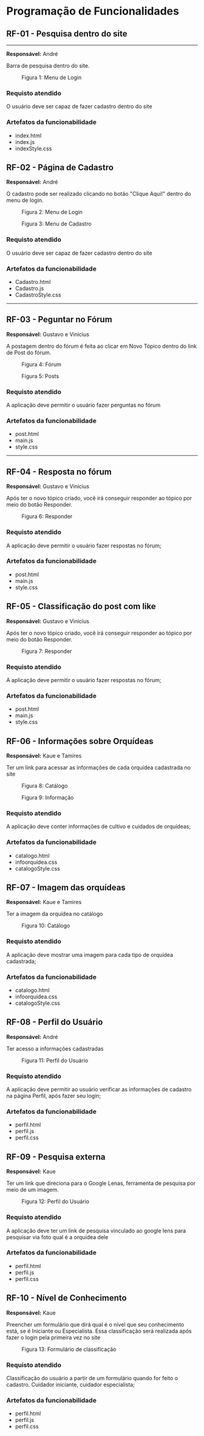 # Programação de Funcionalidades

## RF-01 - Pesquisa dentro do site

<hr><p><b>Responsável:</b> André</p>


<p>Barra de pesquisa dentro do site.

<figure>
<img src="">
<figcaption>Figura 1: Menu de Login</figcaption>
</figure>

### Requisto atendido

<p>O usuário deve ser capaz de fazer cadastro dentro do site

### Artefatos da funcionabilidade
<ul>
<li>index.html
<li>index.js
<li>indexStyle.css
</ul>

## RF-02 - Página de Cadastro

<p><b>Responsável:</b> André</p>


<p>O cadastro pode ser realizado clicando no botão "Clique Aqui!" dentro do menu de login.

<figure>
<img src="">
<figcaption>Figura 2: Menu de Login</figcaption>
</figure>
<figure>
<img src="">
<figcaption>Figura 3: Menu de Cadastro</figcaption>
</figure>

### Requisto atendido

<p>O usuário deve ser capaz de fazer cadastro dentro do site

### Artefatos da funcionabilidade
<ul>
<li>Cadastro.html
<li>Cadastro.js
<li>CadastroStyle.css
</ul>

<hr>

## RF-03 - Peguntar no Fórum

<p><b>Responsável:</b> Gustavo e Vinícius</p>

<p>A postagem dentro do fórum é feita ao clicar em Novo Tópico dentro do link de Post do fórum.</p>

<figure>
<img src="">
<figcaption>Figura 4: Fórum</figcaption>
</figure>
<figure>
<img src="">
<figcaption>Figura 5: Posts</figcaption>
</figure>

### Requisto atendido

<p>A aplicação deve permitir o usuário fazer perguntas no fórum

### Artefatos da funcionabilidade
<ul>
<li>post.html
<li>main.js
<li>style.css
</ul>

<hr>

## RF-04 - Resposta no fórum

<p><b>Responsável:</b> Gustavo e Vinícius</p>

<p>Após ter o novo tópico criado, você irá conseguir responder ao tópico por meio do botão Responder.</p>

<figure>
<img src="">
<figcaption>Figura 6: Responder</figcaption>
</figure>

### Requisto atendido

<p>A aplicação deve permitir o usuário fazer respostas no fórum;	

### Artefatos da funcionabilidade
<ul>
<li>post.html
<li>main.js
<li>style.css
</ul>

## RF-05 - Classificação do post com like	

<p><b>Responsável:</b> Gustavo e Vinícius</p>

<p>Após ter o novo tópico criado, você irá conseguir responder ao tópico por meio do botão Responder.</p>

<figure>
<img src="">
<figcaption>Figura 7: Responder</figcaption>
</figure>

### Requisto atendido

<p>A aplicação deve permitir o usuário fazer respostas no fórum;	

### Artefatos da funcionabilidade
<ul>
<li>post.html
<li>main.js
<li>style.css
</ul>

## RF-06 - Informações sobre Orquídeas

<p><b>Responsável:</b> Kaue e Tamires</p>

<p>Ter um link para acessar as informações de cada orquídea cadastrada no site</p>

<figure>
<img src="">
<figcaption>Figura 8: Catálogo</figcaption>
</figure>
<figure>
<img src="">
<figcaption>Figura 9: Informação</figcaption>
</figure>

### Requisto atendido

<p>A aplicação deve conter informações de cultivo e cuidados de orquídeas; </p>

### Artefatos da funcionabilidade
<ul>
<li>catalogo.html
<li>infoorquidea.css
<li>catalogoStyle.css
</ul>

## RF-07 - Imagem das orquídeas

<p><b>Responsável:</b> Kaue e Tamires</p>

<p>Ter a imagem da orquídea no catálogo</p>

<figure>
<img src="">
<figcaption>Figura 10: Catálogo</figcaption>
</figure>


### Requisto atendido

<p>A aplicação deve mostrar uma imagem para cada tipo de orquídea cadastrada; </p>

### Artefatos da funcionabilidade
<ul>
<li>catalogo.html
<li>infoorquidea.css
<li>catalogoStyle.css
</ul>

## RF-08 - Perfil do Usuário

<p><b>Responsável:</b> André</p>

<p>Ter acesso a informações cadastradas</p>

<figure>
<img src="">
<figcaption>Figura 11: Perfil do Usuário</figcaption>
</figure>


### Requisto atendido

<p>A aplicação deve permitir ao usuário verificar as informações de cadastro na página Perfil, após fazer seu login; </p>

### Artefatos da funcionabilidade
<ul>
<li>perfil.html
<li>perfil.js
<li>perfil.css
</ul>


## RF-09 - Pesquisa externa

<p><b>Responsável:</b> Kaue</p>

<p>Ter um link que direciona para o Google Lenas, ferramenta de pesquisa por meio de um imagem.</p>

<figure>
<img src="">
<figcaption>Figura 12: Perfil do Usuário</figcaption>
</figure>


### Requisto atendido

<p>A aplicação deve ter um link de pesquisa vinculado ao google lens para pesquisar via foto qual é a orquídea dele </p>

### Artefatos da funcionabilidade
<ul>
<li>perfil.html
<li>perfil.js
<li>perfil.css
</ul>

## RF-10 - Nível de Conhecimento

<p><b>Responsável:</b> Kaue</p>

<p>Preencher um formulário que dirá qual é o nível que seu conhecimento está, se é Iniciante ou Especialista. Essa classificação será realizada após fazer o login pela primeira vez no site</p>

<figure>
<img src="">
<figcaption>Figura 13: Formulário de classificação</figcaption>
</figure>


### Requisto atendido

<p>Classificação do usuário a partir de um formulário quando for feito o cadastro. Cuidador iniciante, cuidador especialista;</p>

### Artefatos da funcionabilidade
<ul>
<li>perfil.html
<li>perfil.js
<li>perfil.css
</ul>
